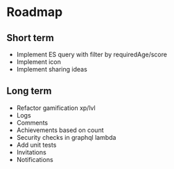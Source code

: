 Roadmap
=======

Short term
----------

- Implement ES query with filter by requiredAge/score
- Implement icon
- Implement sharing ideas

Long term
---------

- Refactor gamification xp/lvl
- Logs
- Comments
- Achievements based on count
- Security checks in graphql lambda
- Add unit tests
- Invitations
- Notifications
